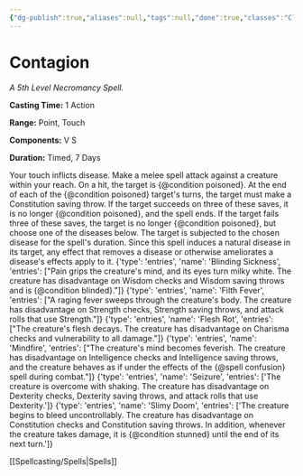 ```yaml
---
{"dg-publish":true,"aliases":null,"tags":null,"done":true,"classes":"Cleric, Druid,","spellLevel":5,"school":"Necromancy","source":"PHB","permalink":"/spells/contagion/","dgHomeLink":false,"dgPassFrontmatter":true}
---
```


# Contagion
*A 5th Level Necromancy Spell.*

**Casting Time:** 1 Action

**Range:** Point, Touch

**Components:** V S 

**Duration:** Timed, 7 Days

Your touch inflicts disease. Make a melee spell attack against a creature within your reach. On a hit, the target is {@condition poisoned}.
At the end of each of the {@condition poisoned} target's turns, the target must make a Constitution saving throw. If the target succeeds on three of these saves, it is no longer {@condition poisoned}, and the spell ends. If the target fails three of these saves, the target is no longer {@condition poisoned}, but choose one of the diseases below. The target is subjected to the chosen disease for the spell's duration.
Since this spell induces a natural disease in its target, any effect that removes a disease or otherwise ameliorates a disease's effects apply to it.
{'type': 'entries', 'name': 'Blinding Sickness', 'entries': ["Pain grips the creature's mind, and its eyes turn milky white. The creature has disadvantage on Wisdom checks and Wisdom saving throws and is {@condition blinded}."]}
{'type': 'entries', 'name': 'Filth Fever', 'entries': ["A raging fever sweeps through the creature's body. The creature has disadvantage on Strength checks, Strength saving throws, and attack rolls that use Strength."]}
{'type': 'entries', 'name': 'Flesh Rot', 'entries': ["The creature's flesh decays. The creature has disadvantage on Charisma checks and vulnerability to all damage."]}
{'type': 'entries', 'name': 'Mindfire', 'entries': ["The creature's mind becomes feverish. The creature has disadvantage on Intelligence checks and Intelligence saving throws, and the creature behaves as if under the effects of the {@spell confusion} spell during combat."]}
{'type': 'entries', 'name': 'Seizure', 'entries': ['The creature is overcome with shaking. The creature has disadvantage on Dexterity checks, Dexterity saving throws, and attack rolls that use Dexterity.']}
{'type': 'entries', 'name': 'Slimy Doom', 'entries': ['The creature begins to bleed uncontrollably. The creature has disadvantage on Constitution checks and Constitution saving throws. In addition, whenever the creature takes damage, it is {@condition stunned} until the end of its next turn.']}

[[Spellcasting/Spells|Spells]]